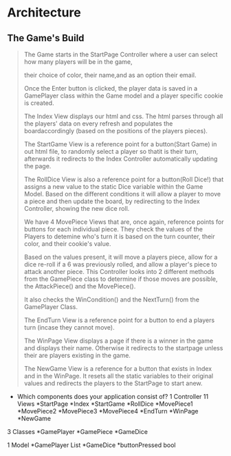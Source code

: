 # Architecture
## The Game's Build
>
>The Game starts in the StartPage Controller where a user can select how many players will be in the game,
>
>their choice of color, their name,and as an option their email. 
>
>Once the Enter button is clicked, the player data is saved in a GamePlayer class within the Game model and a player specific cookie is created.
>
>The Index View displays our html and css. The html parses through all the players' data on every refresh and populates the boardaccordingly (based on the positions of the players pieces). 
>
>The StartGame View is a reference point for a button(Start Game) in out html file, to randomly select a player so thatit is their turn, afterwards it redirects to the Index Controller automatically updating the page.
>
>The RollDice View is also a reference point for a button(Roll Dice!) that assigns a new value to the static Dice variable within the Game Model. Based on the different conditions it will allow a player to move a piece and then update the board, by redirecting to the Index Controller, showing the new dice roll.
>
>We have 4 MovePiece Views that are, once again, reference points for buttons for each individual piece. They check the values of the Players to detemine who's turn it is based on the turn counter, their color, and their cookie's value.
>
>Based on the values present, it will move a players piece, allow for a dice re-roll if a 6 was previously rolled, and allow a player's piece to attack another piece. This Controller looks into 2 different methods from the GamePiece class to determine if those moves are possible, the AttackPiece() and the MovePiece(). 
>
>It also checks the WinCondition() and the NextTurn() from the GamePlayer Class.
>
>The EndTurn View is a reference point for a button to end a players turn (incase they cannot move).
>
>The WinPage View displays a page if there is a winner in the game and displays their name. Otherwise it redirects to the startpage unless their are players existing in the game.
>
>The NewGame View is a reference for a button that exists in Index and in the WinPage. It resets all the static variables to their original values and redirects the players to the StartPage to start anew.

* Which components does your application consist of?
1 Controller
11 Views
*StartPage
*Index
*StartGame
*RollDice
*MovePiece1
*MovePiece2
*MovePiece3
*MovePiece4
*EndTurn
*WinPage
*NewGame
>
>
3 Classes
*GamePlayer
*GamePiece
*GameDice
>
>
1 Model
*GamePlayer List
*GameDice
*buttonPressed bool





